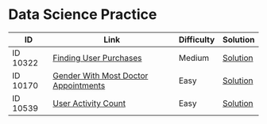 # Data Science Practice
| ID           | Link                       | Difficulty | Solution | 
|----------------|----------------------------|------------|------------------------|
| ID 10322    | [Finding User Purchases](https://platform.stratascratch.com/coding/10322-finding-user-purchases?code_type=1) | Medium       |[Solution](https://github.com/imaansh/DataSciencePractice/blob/fd37153cd0b543ad9093035167b83393ebbef514/SQL/ID%2010322.sql)
| ID 10170      | [Gender With Most Doctor Appointments](https://platform.stratascratch.com/coding/10170-gender-with-most-doctor-appointments?code_type=1) | Easy     |[Solution](https://github.com/imaansh/DataSciencePractice/blob/c5080c6efc630cb79eaf21e5edbdad0254fe09a5/SQL/ID%2010170.sql)
| ID 10539 | [User Activity Count](https://platform.stratascratch.com/coding/10539-user-activity-count?code_type=2) | Easy | [Solution](https://github.com/imaansh/DataSciencePractice/blob/5da9792a40df0bdee34f41703d55c4dc300a15a8/Python/ID_10539.py)
